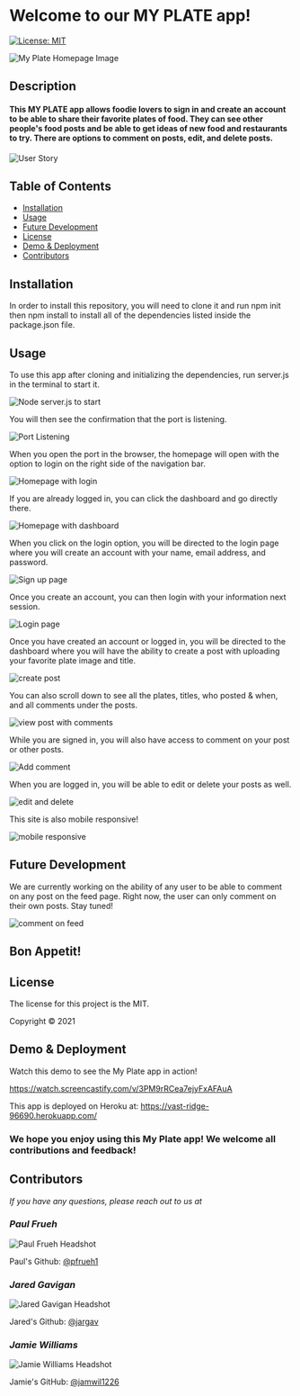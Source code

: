 # Welcome to our MY PLATE app!

[![License: MIT](https://img.shields.io/badge/License-MIT-yellow.svg)](https://opensource.org/licenses/MIT)

![My Plate Homepage Image](./public/stylesheets/images/my-plate-homepage-image.png)
## Description

#### This MY PLATE app allows foodie lovers to sign in and create an account to be able to share their favorite plates of food. They can see other people's food posts and be able to get ideas of new food and restaurants to try. There are options to comment on posts, edit, and delete posts.
![User Story](./public/stylesheets/images/user-story.png)

## Table of Contents
* [Installation](#installation)
* [Usage](#usage)
* [Future Development](#future-developmet)
* [License](#license)
* [Demo & Deployment](#demo)
* [Contributors](#contributors)


## Installation
In order to install this repository, you will need to clone it and run npm init then npm install to install all of the dependencies listed inside the package.json file.

## Usage
To use this app after cloning and initializing the dependencies, run server.js in the terminal to start it.

![Node server.js to start](./public/stylesheets/images/node-server.png)

You will then see the confirmation that the port is listening.

![Port Listening](./public/stylesheets/images/port-listening.png)

When you open the port in the browser, the homepage will open with the option to login on the right side of the navigation bar.

![Homepage with login](./public/stylesheets/images/homepage-login.png)

If you are already logged in, you can click the dashboard and go directly there.

![Homepage with dashboard](./public/stylesheets/images/homepage-dashboard.png)

When you click on the login option, you will be directed to the login page where you will create an account with your name, email address, and password.

![Sign up page](./public/stylesheets//images/sign-up-login.png)

Once you create an account, you can then login with your information next session.

![Login page](./public/stylesheets/images/login.png)

Once you have created an account or logged in, you will be directed to the dashboard where you will have the ability to create a post with uploading your favorite plate image and title. 

![create post](./public/stylesheets/images/dashboard.png)

You can also scroll down to see all the plates, titles, who posted & when, and all comments under the posts.

![view post with comments](./public/stylesheets/images/post-comments.png)

While you are signed in, you will also have access to comment on your post or other posts.

![Add comment](./public/stylesheets/images/add-comment.png)

When you are logged in, you will be able to edit or delete your posts as well.

![edit and delete](./public/stylesheets/images/edit-delete.png)


This site is also mobile responsive!

![mobile responsive](./public/stylesheets/images/responsive.png)

## Future Development
We are currently working on the ability of any user to be able to comment on any post on the feed page. Right now, the user can only comment on their own posts. Stay tuned!

![comment on feed](./public/stylesheets/images/feed-comments.png)

## Bon Appetit!


## License
The license for this project is the MIT.

Copyright © 2021


## Demo & Deployment
Watch this demo to see the My Plate app in action!

https://watch.screencastify.com/v/3PM9rRCea7ejyFxAFAuA

This app is deployed on Heroku at: https://vast-ridge-96690.herokuapp.com/


### We hope you enjoy using this My Plate app! We welcome all contributions and feedback!


## Contributors
*If you have any questions, please reach out to us at*

### _Paul Frueh_ 
![Paul Frueh Headshot](./public/stylesheets/images/paul-frueh-headshot.png)

Paul's Github: [@pfrueh1](https://github.com/pfrueh1/)

### _Jared Gavigan_ 
![Jared Gavigan Headshot](./public/stylesheets/images/jared-gavigan-headshot.png)

Jared's Github: [@jargav](https://github.com/Jargav)

### _Jamie Williams_ 

![Jamie Williams Headshot](./public/stylesheets/images/jamie-williams-headshot.png)

Jamie's GitHub: [@jamwil1226](https://github.com/jamwil1226/)



